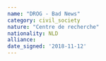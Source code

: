 ```yaml
---
name: "DROG - Bad News"
category: civil_society
nature: "Centre de recherche"
nationality: NLD
alliance: 
date_signed: '2018-11-12'
---
```

    